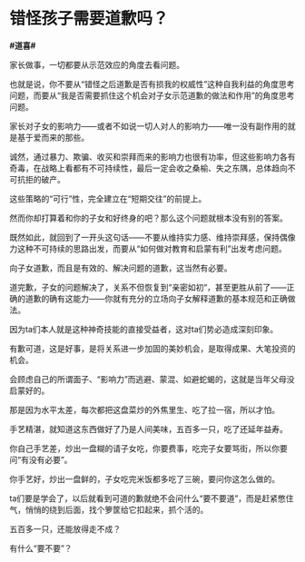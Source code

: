 # 错怪孩子需要道歉吗？
**#道喜#** 

家长做事，一切都要从示范效应的角度去看问题。

也就是说，你不要从“错怪之后道歉是否有损我的权威性”这种自我利益的角度思考问题，而要从“我是否需要抓住这个机会对子女示范道歉的做法和作用”的角度思考问题。

家长对子女的影响力——或者不如说一切人对人的影响力——唯一没有副作用的就是基于爱而来的那些。

诚然，通过暴力、欺骗、收买和崇拜而来的影响力也很有功率，但这些影响力各有奇毒，在战略上看都有不可持续性，最后一定会收之桑榆、失之东隅，总体趋向不可抗拒的破产。

这些策略的“可行”性，完全建立在“短期交往”的前提上。

然而你却打算着和你的子女和好终身的吧？那么这个问题就根本没有别的答案。

既然如此，就回到了一开头这句话——不要从维持实力感、维持崇拜感，保持偶像力这种不可持续的思路出发，而要从“如何做对教育和启蒙有利”出发考虑问题。

向子女道歉，而且是有效的、解决问题的道歉，这当然有必要。

道完歉，子女的问题解决了，关系不但恢复到“亲密如初“，甚至更胜从前了——正确的道歉的确有这能力——你就有充分的立场向子女解释道歉的基本规范和正确做法。

因为ta们本人就是这种神奇技能的直接受益者，这对ta们势必造成深刻印象。

有歉可道，这是好事，是将关系进一步加固的美妙机会，是取得成果、大笔投资的机会。

会顾虑自己的所谓面子、“影响力”而逃避、蒙混、如避蛇蝎的，这就是当年父母没启蒙好的。

那是因为水平太差，每次都把这盘菜炒的外焦里生、吃了拉一宿，所以才怕。

手艺精湛，就知道这东西做好了乃是人间美味，五百多一只，吃了还延年益寿。

你自己手艺差，炒出一盘糊的请子女吃，你要费事，吃完子女要骂街，所以你要问“有没有必要”。

你手艺好，炒出一盘鲜的，子女吃完米饭都多吃了三碗，要问你这怎么做的。

ta们要是学会了，以后就看到可道的歉就绝不会问什么“要不要道”，而是赶紧憋住气，悄悄的绕到后面，找个箩筐给它扣起来，抓个活的。

五百多一只，还能放得走不成？

有什么“要不要”？